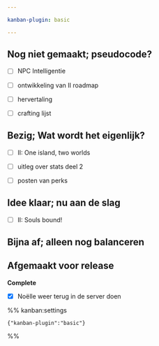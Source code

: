 ```yaml
---

kanban-plugin: basic

---
```


## Nog niet gemaakt; pseudocode?

- [ ] NPC Intelligentie
- [ ] ontwikkeling van II roadmap
- [ ] hervertaling
- [ ] crafting lijst


## Bezig; Wat wordt het eigenlijk?

- [ ] II: One island, two worlds
- [ ] uitleg over stats deel 2
- [ ] posten van perks


## Idee klaar; nu aan de slag

- [ ] II: Souls bound!


## Bijna af; alleen nog balanceren



## Afgemaakt voor release

**Complete**
- [x] Noëlle weer terug in de server doen




%% kanban:settings
```
{"kanban-plugin":"basic"}
```
%%